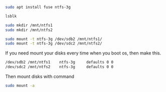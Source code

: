 ```bash
sudo apt install fuse ntfs-3g
```

```bash
lsblk
```

```bash
sudo mkdir /mnt/ntfs1 
sudo mkdir /mnt/ntfs2
```

```bash	
sudo mount -t ntfs-3g /dev/sdb2 /mnt/ntfs1/
sudo mount -t ntfs-3g /dev/sdc2 /mnt/ntfs2/
```
If you need mount your disks every time when you boot os, then make this.

```bash
/dev/sdb2 /mnt/ntfs1	ntfs-3g		defaults 0 0
/dev/sdc2 /mnt/ntfs2	ntfs-3g		defaults 0 0
```

Then mount disks with command

```bash
sudo mount -a
```